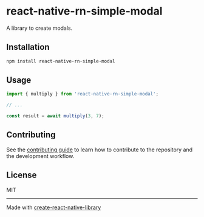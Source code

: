 # react-native-rn-simple-modal

A library to create modals.

## Installation

```sh
npm install react-native-rn-simple-modal
```

## Usage

```js
import { multiply } from 'react-native-rn-simple-modal';

// ...

const result = await multiply(3, 7);
```

## Contributing

See the [contributing guide](CONTRIBUTING.md) to learn how to contribute to the repository and the development workflow.

## License

MIT

---

Made with [create-react-native-library](https://github.com/callstack/react-native-builder-bob)
